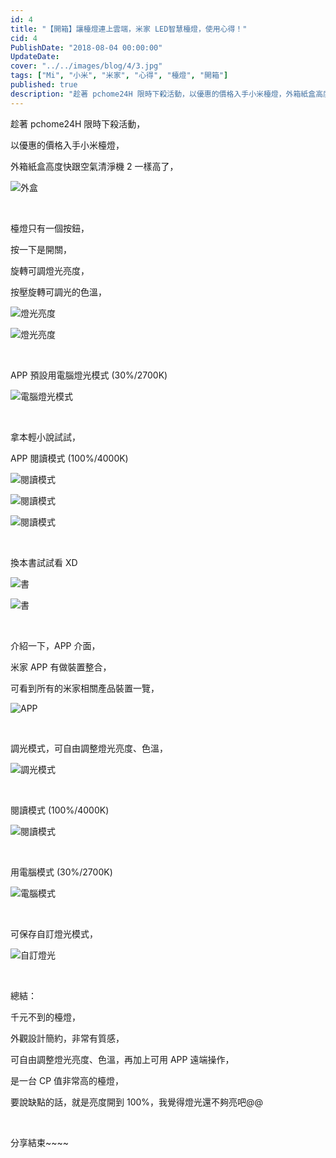 ```yaml
---
id: 4
title: "【開箱】讓檯燈連上雲端，米家 LED智慧檯燈，使用心得！"
cid: 4
PublishDate: "2018-08-04 00:00:00"
UpdateDate:
cover: "../../images/blog/4/3.jpg"
tags: ["Mi", "小米", "米家", "心得", "檯燈", "開箱"]
published: true
description: "趁著 pchome24H 限時下殺活動，以優惠的價格入手小米檯燈，外箱紙盒高度快跟空氣清淨機 2 一樣高了，檯燈只有一個按鈕，"
---
```


趁著 pchome24H 限時下殺活動，

以優惠的價格入手小米檯燈，

外箱紙盒高度快跟空氣清淨機 2 一樣高了，

![外盒](../../images/blog/4/1.jpg)

<br/>

檯燈只有一個按鈕，

按一下是開關，

旋轉可調燈光亮度，

按壓旋轉可調光的色溫，

![燈光亮度](../../images/blog/4/2.jpg)

![燈光亮度](../../images/blog/4/3.jpg)

<br/>

APP 預設用電腦燈光模式 (30%/2700K)

![電腦燈光模式](../../images/blog/4/4.jpg)

<br/>

拿本輕小說試試，

APP 閱讀模式 (100%/4000K)

![閱讀模式](../../images/blog/4/5.jpg)

![閱讀模式](../../images/blog/4/6.jpg)

![閱讀模式](../../images/blog/4/7.jpg)

<br/>

換本書試試看 XD

![書](../../images/blog/4/8.jpg)

![書](../../images/blog/4/9.jpg)

<br/>

介紹一下，APP 介面，

米家 APP 有做裝置整合，

可看到所有的米家相關產品裝置一覽，

![APP](../../images/blog/4/10.jpg)

<br/>

調光模式，可自由調整燈光亮度、色溫，

![調光模式](../../images/blog/4/11.jpg)

<br/>

閱讀模式 (100%/4000K)

![閱讀模式](../../images/blog/4/12.jpg)

<br/>

用電腦模式 (30%/2700K)

![電腦模式](../../images/blog/4/13.jpg)

<br/>

可保存自訂燈光模式，

![自訂燈光](../../images/blog/4/14.jpg)

<br/>

總結：

千元不到的檯燈，

外觀設計簡約，非常有質感，

可自由調整燈光亮度、色溫，再加上可用 APP 遠端操作，

是一台 CP 值非常高的檯燈，

要說缺點的話，就是亮度開到 100%，我覺得燈光還不夠亮吧@@

<br/>

分享結束~~~~
